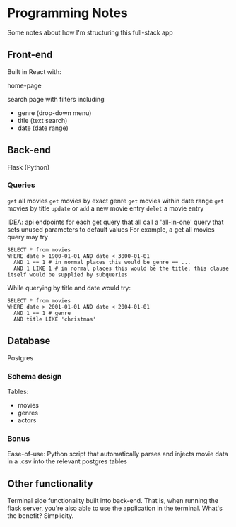 # Programming Notes
Some notes about how I'm structuring this full-stack app

## Front-end
Built in React with:

home-page

search page with filters including
- genre (drop-down menu)
- title (text search)
- date (date range)

## Back-end
Flask (Python)

### Queries
`get` all movies
`get` movies by exact genre 
`get` movies within date range
`get` movies by title
`update` or `add` a new movie entry
`delet` a movie entry

IDEA: api endpoints for each get query that all call a 'all-in-one' query that sets unused parameters to default values
For example, a get all movies query may try
```
SELECT * from movies
WHERE date > 1900-01-01 AND date < 3000-01-01
  AND 1 == 1 # in normal places this would be genre == ...
  AND 1 LIKE 1 # in normal places this would be the title; this clause itself would be supplied by subqueries
```
While querying by title and date would try:
```
SELECT * from movies
WHERE date > 2001-01-01 AND date < 2004-01-01
  AND 1 == 1 # genre
  AND title LIKE 'christmas'
```

## Database
Postgres

### Schema design
Tables:
- movies
- genres
- actors

### Bonus
Ease-of-use: Python script that automatically parses and injects movie data in a .csv into the relevant postgres tables


## Other functionality
Terminal side functionality built into back-end. That is, when running the flask server, you're also able to use the application in the terminal. What's the benefit? Simplicity.
